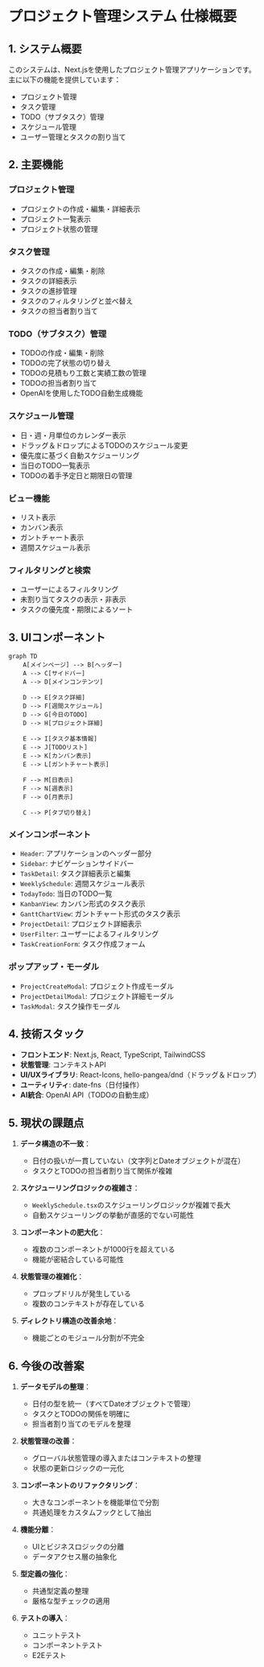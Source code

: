 # プロジェクト管理システム 仕様概要

## 1. システム概要

このシステムは、Next.jsを使用したプロジェクト管理アプリケーションです。主に以下の機能を提供しています：

- プロジェクト管理
- タスク管理
- TODO（サブタスク）管理
- スケジュール管理
- ユーザー管理とタスクの割り当て

## 2. 主要機能

### プロジェクト管理
- プロジェクトの作成・編集・詳細表示
- プロジェクト一覧表示
- プロジェクト状態の管理

### タスク管理
- タスクの作成・編集・削除
- タスクの詳細表示
- タスクの進捗管理
- タスクのフィルタリングと並べ替え
- タスクの担当者割り当て

### TODO（サブタスク）管理
- TODOの作成・編集・削除
- TODOの完了状態の切り替え
- TODOの見積もり工数と実績工数の管理
- TODOの担当者割り当て
- OpenAIを使用したTODO自動生成機能

### スケジュール管理
- 日・週・月単位のカレンダー表示
- ドラッグ＆ドロップによるTODOのスケジュール変更
- 優先度に基づく自動スケジューリング
- 当日のTODO一覧表示
- TODOの着手予定日と期限日の管理

### ビュー機能
- リスト表示
- カンバン表示
- ガントチャート表示
- 週間スケジュール表示

### フィルタリングと検索
- ユーザーによるフィルタリング
- 未割り当てタスクの表示・非表示
- タスクの優先度・期限によるソート

## 3. UIコンポーネント

```mermaid
graph TD
    A[メインページ] --> B[ヘッダー]
    A --> C[サイドバー]
    A --> D[メインコンテンツ]
    
    D --> E[タスク詳細]
    D --> F[週間スケジュール]
    D --> G[今日のTODO]
    D --> H[プロジェクト詳細]
    
    E --> I[タスク基本情報]
    E --> J[TODOリスト]
    E --> K[カンバン表示]
    E --> L[ガントチャート表示]
    
    F --> M[日表示]
    F --> N[週表示]
    F --> O[月表示]
    
    C --> P[タブ切り替え]
```

### メインコンポーネント
- `Header`: アプリケーションのヘッダー部分
- `Sidebar`: ナビゲーションサイドバー
- `TaskDetail`: タスク詳細表示と編集
- `WeeklySchedule`: 週間スケジュール表示
- `TodayTodo`: 当日のTODO一覧
- `KanbanView`: カンバン形式のタスク表示
- `GanttChartView`: ガントチャート形式のタスク表示
- `ProjectDetail`: プロジェクト詳細表示
- `UserFilter`: ユーザーによるフィルタリング
- `TaskCreationForm`: タスク作成フォーム

### ポップアップ・モーダル
- `ProjectCreateModal`: プロジェクト作成モーダル
- `ProjectDetailModal`: プロジェクト詳細モーダル
- `TaskModal`: タスク操作モーダル

## 4. 技術スタック

- **フロントエンド**: Next.js, React, TypeScript, TailwindCSS
- **状態管理**: コンテキストAPI
- **UI/UXライブラリ**: React-Icons, hello-pangea/dnd（ドラッグ＆ドロップ）
- **ユーティリティ**: date-fns（日付操作）
- **AI統合**: OpenAI API（TODOの自動生成）

## 5. 現状の課題点

1. **データ構造の不一致**：
   - 日付の扱いが一貫していない（文字列とDateオブジェクトが混在）
   - タスクとTODOの担当者割り当て関係が複雑

2. **スケジューリングロジックの複雑さ**：
   - `WeeklySchedule.tsx`のスケジューリングロジックが複雑で長大
   - 自動スケジューリングの挙動が直感的でない可能性

3. **コンポーネントの肥大化**：
   - 複数のコンポーネントが1000行を超えている
   - 機能が密結合している可能性

4. **状態管理の複雑化**：
   - プロップドリルが発生している
   - 複数のコンテキストが存在している

5. **ディレクトリ構造の改善余地**：
   - 機能ごとのモジュール分割が不完全

## 6. 今後の改善案

1. **データモデルの整理**：
   - 日付の型を統一（すべてDateオブジェクトで管理）
   - タスクとTODOの関係を明確に
   - 担当者割り当てのモデルを整理

2. **状態管理の改善**：
   - グローバル状態管理の導入またはコンテキストの整理
   - 状態の更新ロジックの一元化

3. **コンポーネントのリファクタリング**：
   - 大きなコンポーネントを機能単位で分割
   - 共通処理をカスタムフックとして抽出

4. **機能分離**：
   - UIとビジネスロジックの分離
   - データアクセス層の抽象化

5. **型定義の強化**：
   - 共通型定義の整理
   - 厳格な型チェックの適用

6. **テストの導入**：
   - ユニットテスト
   - コンポーネントテスト
   - E2Eテスト 